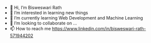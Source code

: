 - 👋 Hi, I’m Bisweswari Rath
- 👀 I’m interested in learning new things
- 🌱 I’m currently learning Web Development and Machine Learning
- 💞️ I’m looking to collaborate on ...
- 📫 How to reach me https://www.linkedin.com/in/bisweswari-rath-571944202


<!---
Bisweswari/Bisweswari is a ✨ special ✨ repository because its `README.md` (this file) appears on your GitHub profile.
You can click the Preview link to take a look at your changes.
--->

